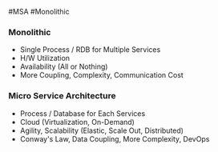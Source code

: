 #MSA #Monolithic

### Monolithic

* Single Process / RDB for Multiple Services
* H/W Utilization
* Availability (All or Nothing)
* More Coupling, Complexity, Communication Cost
### Micro Service Architecture

* Process / Database for Each Services
* Cloud (Virtualization, On-Demand)
* Agility, Scalability (Elastic, Scale Out, Distributed)
* Conway's Law, Data Coupling, More Complexity, DevOps

